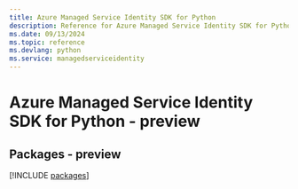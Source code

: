 ```yaml
---
title: Azure Managed Service Identity SDK for Python
description: Reference for Azure Managed Service Identity SDK for Python
ms.date: 09/13/2024
ms.topic: reference
ms.devlang: python
ms.service: managedserviceidentity
---
```

# Azure Managed Service Identity SDK for Python - preview
## Packages - preview
[!INCLUDE [packages](managed-service-identity-index.md)]